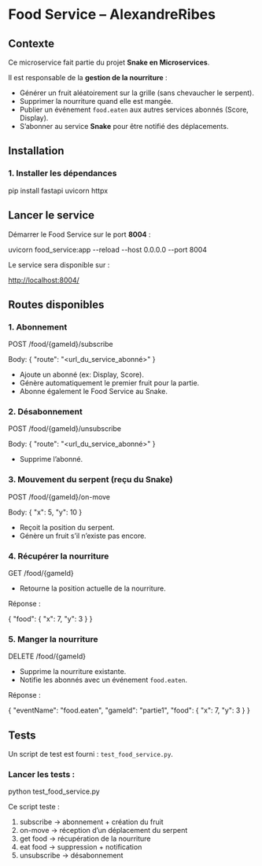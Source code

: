 # Food Service – AlexandreRibes

## Contexte

Ce microservice fait partie du projet **Snake en Microservices**.

Il est responsable de la **gestion de la nourriture** :

-   Générer un fruit aléatoirement sur la grille (sans chevaucher le serpent).
-   Supprimer la nourriture quand elle est mangée.
-   Publier un événement `food.eaten` aux autres services abonnés (Score, Display).
-   S’abonner au service **Snake** pour être notifié des déplacements.

## Installation

### 1\. Installer les dépendances

pip install fastapi uvicorn httpx

## Lancer le service

Démarrer le Food Service sur le port **8004** :

uvicorn food\_service:app --reload --host 0.0.0.0 --port 8004

Le service sera disponible sur :

[http://localhost:8004/](http://localhost:8004/)

## Routes disponibles

### 1\. Abonnement

POST /food/{gameId}/subscribe

Body: { "route": "<url\_du\_service\_abonné>" }

-   Ajoute un abonné (ex: Display, Score).
-   Génère automatiquement le premier fruit pour la partie.
-   Abonne également le Food Service au Snake.

### 2\. Désabonnement

POST /food/{gameId}/unsubscribe

Body: { "route": "<url\_du\_service\_abonné>" }

-   Supprime l’abonné.

### 3\. Mouvement du serpent (reçu du Snake)

POST /food/{gameId}/on-move

Body: { "x": 5, "y": 10 }

-   Reçoit la position du serpent.
-   Génère un fruit s’il n’existe pas encore.

### 4\. Récupérer la nourriture

GET /food/{gameId}

-   Retourne la position actuelle de la nourriture.

Réponse :

{ "food": { "x": 7, "y": 3 } }

### 5\. Manger la nourriture

DELETE /food/{gameId}

-   Supprime la nourriture existante.
-   Notifie les abonnés avec un événement `food.eaten`.

Réponse :

{ "eventName": "food.eaten", "gameId": "partie1", "food": { "x": 7, "y": 3 } }

## Tests

Un script de test est fourni : `test_food_service.py`.

### Lancer les tests :

python test\_food\_service.py

Ce script teste :

1.  subscribe → abonnement + création du fruit
2.  on-move → réception d’un déplacement du serpent
3.  get food → récupération de la nourriture
4.  eat food → suppression + notification
5.  unsubscribe → désabonnement
